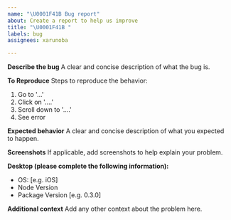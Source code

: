 ```yaml
---
name: "\U0001F41B Bug report"
about: Create a report to help us improve
title: "\U0001F41B "
labels: bug
assignees: xarunoba

---
```


**Describe the bug**
A clear and concise description of what the bug is.

**To Reproduce**
Steps to reproduce the behavior:
1. Go to '...'
2. Click on '....'
3. Scroll down to '....'
4. See error

**Expected behavior**
A clear and concise description of what you expected to happen.

**Screenshots**
If applicable, add screenshots to help explain your problem.

**Desktop (please complete the following information):**
 - OS: [e.g. iOS]
 - Node Version
 - Package Version [e.g. 0.3.0]

**Additional context**
Add any other context about the problem here.
